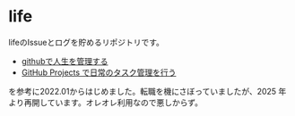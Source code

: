 # life
lifeのIssueとログを貯めるリポジトリです。

- [githubで人生を管理する](https://zenn.dev/hand_dot/articles/85c9640b7dcc66) 
- [GitHub Projects で日常のタスク管理を行う](https://zenn.dev/t4t5u0/articles/f3aeb3895fd1fb) 

を参考に2022.01からはじめました。転職を機にさぼっていましたが、2025 年より再開しています。オレオレ利用なので悪しからず。
